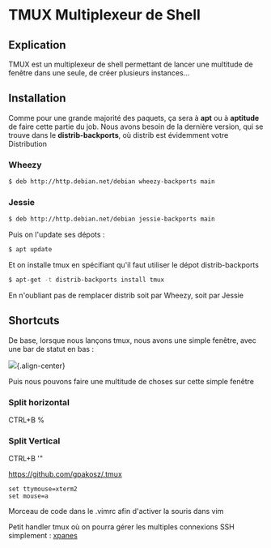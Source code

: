 # TMUX Multiplexeur de Shell

## Explication

TMUX est un multiplexeur de shell permettant de lancer une multitude de
fenêtre dans une seule, de créer plusieurs instances...

## Installation

Comme pour une grande majorité des paquets, ça sera à **apt** ou à
**aptitude** de faire cette partie du job. Nous avons besoin de la
dernière version, qui se trouve dans le **distrib-backports**, où
distrib est évidemment votre Distribution

### Wheezy

``` bash
$ deb http://http.debian.net/debian wheezy-backports main
```

### Jessie

``` bash
$ deb http://http.debian.net/debian jessie-backports main
```

Puis on l'update ses dépots :

``` bash
$ apt update
```

Et on installe tmux en spécifiant qu'il faut utiliser le dépot
distrib-backports

``` bash
$ apt-get -t distrib-backports install tmux
```

En n'oubliant pas de remplacer distrib soit par Wheezy, soit par Jessie

## Shortcuts

De base, lorsque nous lançons tmux, nous avons une simple fenêtre, avec
une bar de statut en bas :

![](/tmux-standard.jpg){.align-center}

Puis nous pouvons faire une multitude de choses sur cette simple fenêtre

### Split horizontal

CTRL+B %

### Split Vertical

CTRL+B '"

<https://github.com/gpakosz/.tmux>

    set ttymouse=xterm2
    set mouse=a

Morceau de code dans le .vimrc afin d'activer la souris dans vim

Petit handler tmux où on pourra gérer les multiples connexions SSH
simplement : [xpanes](https://github.com/greymd/tmux-xpanes)
